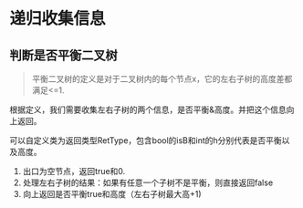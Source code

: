 # 递归收集信息

## 判断是否平衡二叉树

> 平衡二叉树的定义是对于二叉树内的每个节点x，它的左右子树的高度差都满足&lt;=1.

根据定义，我们需要收集左右子树的两个信息，是否平衡&高度。并把这个信息向上返回。



可以自定义类为返回类型RetType，包含bool的isB和int的h分别代表是否平衡以及高度。

1. 出口为空节点，返回true和0.
2. 处理左右子树的结果：如果有任意一个子树不是平衡，则直接返回false
3. 向上返回是否平衡true和高度（左右子树最大高+1\)





